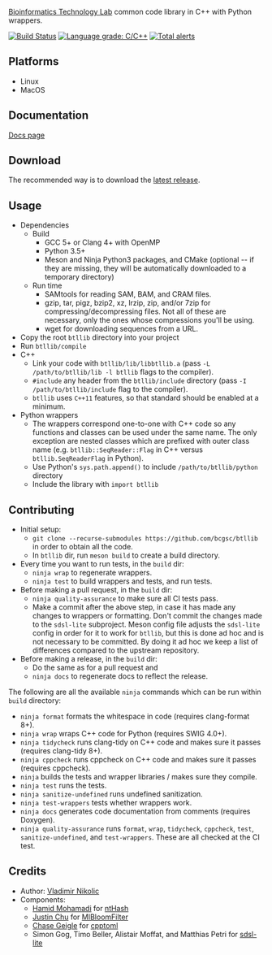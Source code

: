 [Bioinformatics Technology Lab](http://www.birollab.ca/) common code library in C++ with Python wrappers.

[![Build Status](https://dev.azure.com/bcgsc/btl_public/_apis/build/status/bcgsc.btllib)](https://dev.azure.com/bcgsc/btl_public/_build/latest?definitionId=1)
[![Language grade: C/C++](https://img.shields.io/lgtm/grade/cpp/g/bcgsc/btllib.svg?logo=lgtm&logoWidth=18)](https://lgtm.com/projects/g/bcgsc/btllib/context:cpp)
[![Total alerts](https://img.shields.io/lgtm/alerts/g/bcgsc/btllib.svg?logo=lgtm&logoWidth=18)](https://lgtm.com/projects/g/bcgsc/btllib/alerts/)

Platforms
---
- Linux
- MacOS

Documentation
---
[Docs page](https://bcgsc.github.io/btllib/)

Download
---
The recommended way is to download the [latest release](https://github.com/bcgsc/btllib/releases/latest).

Usage
---
- Dependencies
  - Build
    * GCC 5+ or Clang 4+ with OpenMP
    * Python 3.5+
    * Meson and Ninja Python3 packages, and CMake (optional -- if they are missing, they will be automatically downloaded to a temporary directory)
  - Run time
    * SAMtools for reading SAM, BAM, and CRAM files.
    * gzip, tar, pigz, bzip2, xz, lrzip, zip, and/or 7zip for compressing/decompressing files. Not all of these are necessary, only the ones whose compressions you'll be using. 
    * wget for downloading sequences from a URL.
- Copy the root `btllib` directory into your project
- Run `btllib/compile`
- C++
  * Link your code with `btllib/lib/libbtllib.a` (pass `-L /path/to/btllib/lib -l btllib` flags to the compiler).
  * `#include` any header from the `btllib/include` directory (pass `-I /path/to/btllib/include` flag to the compiler).
  * `btllib` uses `C++11` features, so that standard should be enabled at a minimum.
- Python wrappers
  * The wrappers correspond one-to-one with C++ code so any functions and classes can be used under the same name. The only exception are nested classes which are prefixed with outer class name (e.g. `btllib::SeqReader::Flag` in C++ versus `btllib.SeqReaderFlag` in Python).
  * Use Python's `sys.path.append()` to include `/path/to/btllib/python` directory
  * Include the library with `import btllib`

Contributing
---
- Initial setup:
  * `git clone --recurse-submodules https://github.com/bcgsc/btllib` in order to obtain all the code.
  * In `btllib` dir, run `meson build` to create a build directory.
- Every time you want to run tests, in the `build` dir:
  * `ninja wrap` to regenerate wrappers.
  * `ninja test` to build wrappers and tests, and run tests.
- Before making a pull request, in the `build` dir:
  * `ninja quality-assurance` to make sure all CI tests pass.
  * Make a commit after the above step, in case it has made any changes to wrappers or formatting. Don't commit the changes made to the `sdsl-lite` subproject. Meson config file adjusts the `sdsl-lite` config in order for it to work for `btllib`, but this is done ad hoc and is not necessary to be committed. By doing it ad hoc we keep a list of differences compared to the upstream repository.
- Before making a release, in the `build` dir:
  * Do the same as for a pull request and
  * `ninja docs` to regenerate docs to reflect the release.

The following are all the available `ninja` commands which can be run within `build` directory:
- `ninja format` formats the whitespace in code (requires clang-format 8+).
- `ninja wrap` wraps C++ code for Python (requires SWIG 4.0+).
- `ninja tidycheck` runs clang-tidy on C++ code and makes sure it passes (requires clang-tidy 8+).
- `ninja cppcheck` runs cppcheck on C++ code and makes sure it passes (requires cppcheck).
- `ninja` builds the tests and wrapper libraries / makes sure they compile.
- `ninja test` runs the tests.
- `ninja sanitize-undefined` runs undefined sanitization.
- `ninja test-wrappers` tests whether wrappers work.
- `ninja docs` generates code documentation from comments (requires Doxygen).
- `ninja quality-assurance` runs `format`, `wrap`, `tidycheck`, `cppcheck`, `test`, `sanitize-undefined`, and `test-wrappers`. These are all checked at the CI test.

Credits
---
- Author: [Vladimir Nikolic](https://github.com/vlad0x00)
- Components:
  - [Hamid Mohamadi](https://github.com/mohamadi) for [ntHash](https://github.com/bcgsc/ntHash)
  - [Justin Chu](https://github.com/JustinChu) for [MIBloomFilter](https://github.com/bcgsc/btl_bloomfilter)
  - [Chase Geigle](https://github.com/skystrife) for [cpptoml](https://github.com/skystrife/cpptoml)
  - Simon Gog, Timo Beller, Alistair Moffat, and Matthias Petri for [sdsl-lite](https://github.com/simongog/sdsl-lite)